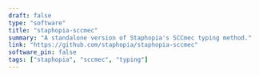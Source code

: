 ```yaml
---
draft: false
type: "software"
title: "staphopia-sccmec"
summary: "A standalone version of Staphopia's SCCmec typing method."
link: "https://github.com/staphopia/staphopia-sccmec"
software_pin: false
tags: ["staphopia", "sccmec", "typing"]
---
```

